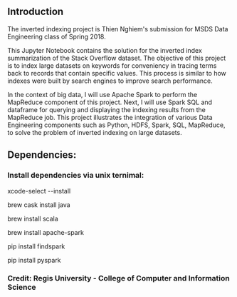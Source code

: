 ## Introduction

The inverted indexing project is Thien Nghiem's submission for MSDS Data Engineering class of Spring 2018.

This Jupyter Notebook contains the solution for the inverted index summarization of the Stack Overflow dataset. The objective of this project is to index large datasets on keywords for conveniency in tracing terms back to records that contain specific values. This process is similar to how indexes were built by search engines to improve search performance.

In the context of big data, I will use Apache Spark to perform the MapReduce component of this project. Next, I will use Spark SQL and dataframe for querying and displaying the indexing results from the MapReduce job. This project illustrates the integration of various Data Engineering components such as Python, HDFS, Spark, SQL, MapReduce, to solve the problem of inverted indexing on large datasets.

## Dependencies:

### Install dependencies via unix ternimal:

xcode-select --install

brew cask install java

brew install scala

brew install apache-spark

pip install findspark 

pip install pyspark


### Credit: Regis University - College of Computer and Information Science
